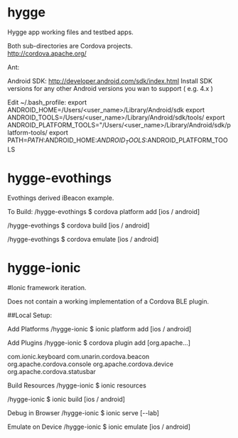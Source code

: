hygge
=====
Hygge app working files and testbed apps. 

Both sub-directories are Cordova projects.  
http://cordova.apache.org/

Ant:


Android SDK:
http://developer.android.com/sdk/index.html
Install SDK versions for any other Android versions you wan to support ( e.g. 4.x )

Edit ~/.bash_profile:
export ANDROID_HOME=/Users/<user_name>/Library/Android/sdk
export ANDROID_TOOLS=/Users/<user_name>/Library/Android/sdk/tools/
export ANDROID_PLATFORM_TOOLS="/Users/<user_name>/Library/Android/sdk/platform-tools/
export PATH=$PATH:$ANDROID_HOME:$ANDROID_TOOLS:$ANDROID_PLATFORM_TOOLS


hygge-evothings
=====
Evothings derived iBeacon example. 

To Build: 
/hygge-evothings $ cordova platform add [ios / android]

/hygge-evothings $ cordova build [ios / android]

/hygge-evothings $ cordova emulate [ios / android]

hygge-ionic
=====
#Ionic framework iteration. 

Does not contain a working implementation of a Cordova BLE plugin. 

##Local Setup:

Add Platforms
/hygge-ionic $ ionic platform add [ios / android]

Add Plugins
/hygge-ionic $ cordova plugin add [org.apache...]

com.ionic.keyboard
com.unarin.cordova.beacon
org.apache.cordova.console
org.apache.cordova.device
org.apache.cordova.statusbar

Build Resources
/hygge-ionic $ ionic resources

/hygge-ionic $ ionic build [ios / android]

Debug in Browser
/hygge-ionic $ ionic serve [--lab]

Emulate on Device
/hygge-ionic $ ionic emulate [ios / android]
